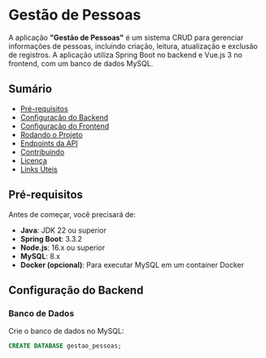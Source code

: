 # Gestão de Pessoas

A aplicação **"Gestão de Pessoas"** é um sistema CRUD para gerenciar informações de pessoas, incluindo criação, leitura, atualização e exclusão de registros. A aplicação utiliza Spring Boot no backend e Vue.js 3 no frontend, com um banco de dados MySQL.

## Sumário
- [Pré-requisitos](#pré-requisitos)
- [Configuração do Backend](#configuração-do-backend)
- [Configuração do Frontend](#configuração-do-frontend)
- [Rodando o Projeto](#rodando-o-projeto)
- [Endpoints da API](#endpoints-da-api)
- [Contribuindo](#contribuindo)
- [Licença](#licença)
- [Links Úteis](#links-úteis)

## Pré-requisitos

Antes de começar, você precisará de:
- **Java**: JDK 22 ou superior
- **Spring Boot**: 3.3.2
- **Node.js**: 16.x ou superior
- **MySQL**: 8.x
- **Docker (opcional)**: Para executar MySQL em um container Docker

## Configuração do Backend

### Banco de Dados

Crie o banco de dados no MySQL:

```sql
CREATE DATABASE gestao_pessoas;
